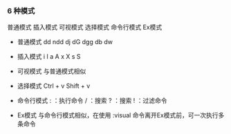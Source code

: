 ### 6 种模式
普通模式	插入模式	可视模式	选择模式	命令行模式		Ex模式

- 普通模式
dd 
ndd 
dj
dG
dgg
db 
dw

- 插入模式
i 
I 
a
A
x
X
s
S

- 可视模式
与普通模式相似

- 选择模式
Ctrl + v
Shift + v

- 命令行模式
:	：执行命令
/	：搜索
?	：搜索
!	：过滤命令

- Ex模式
与命令行模式相似，在使用 :visual 命令离开Ex模式前，可一次执行多条命令


